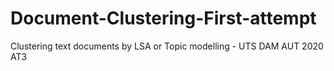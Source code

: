# Document-Clustering-First-attempt
Clustering text documents by LSA or Topic modelling - UTS DAM AUT 2020 AT3
